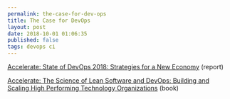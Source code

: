 ```yaml
---
permalink: the-case-for-dev-ops
title: The Case for DevOps 
layout: post
date: 2018-10-01 01:06:35
published: false
tags: devops ci
---
```


[Accelerate: State of DevOps 2018: Strategies for a New Economy](https://cloudplatformonline.com/2018-state-of-devops.html) (report)

[Accelerate: The Science of Lean Software and DevOps: Building and Scaling High Performing Technology Organizations](https://www.amazon.com/Accelerate-Software-Performing-Technology-Organizations-ebook/dp/B07B9F83WM) (book)
